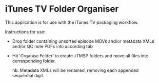 # iTunes TV Folder Organiser

This application is for use with the iTunes TV packaging workflow.


Instructions for use:

- Drop folder containing unsorted episode MOVs and/or metadata XMLs and/or QC note PDFs into according tab
    
- Hit 'Organise Folder' to create .iTMSP folders and move all files into corresponding folder.

    nb. Metadata XMLs will be renamed, removing each appended sequential digit.
  
